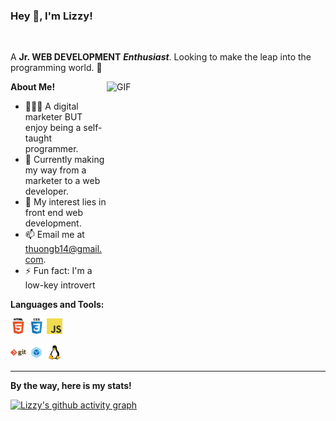 <h3> Hey 👋, I'm Lizzy!</h3>

<br />

A **Jr. WEB DEVELOPMENT** ***Enthusiast***. Looking to make the leap into the programming world. 🚀

<img height="350px" width="350px" align="right" alt="GIF" src="https://media1.giphy.com/media/n07Zvo9UtALcaw1kA9/giphy.gif?cid=790b76112b16d6994b095beb4d2d895005f5f1307582d3a5&rid=giphy.gif&ct=g" />


**About Me!**

- 👨🏽‍💻 A digital marketer BUT enjoy being a self-taught programmer.
- 🌱 Currently making my way from a marketer to a web developer.
- 🤔 My interest lies in front end web development.
- 📫 Email me at [thuongb14@gmail.com](mailto:jsmokha33@gmail.com).
- ⚡ Fun fact: I'm a low-key introvert


**Languages and Tools:**  

<code><img height="25" src="https://raw.githubusercontent.com/github/explore/80688e429a7d4ef2fca1e82350fe8e3517d3494d/topics/html/html.png"></code>
<code><img height="25" src="https://raw.githubusercontent.com/github/explore/80688e429a7d4ef2fca1e82350fe8e3517d3494d/topics/css/css.png"></code>
<code><img height="25" src="https://raw.githubusercontent.com/github/explore/80688e429a7d4ef2fca1e82350fe8e3517d3494d/topics/javascript/javascript.png"></code>

<code><img height="25" src="https://raw.githubusercontent.com/github/explore/80688e429a7d4ef2fca1e82350fe8e3517d3494d/topics/git/git.png"></code>
<code><img height="25" src="https://raw.githubusercontent.com/github/explore/80688e429a7d4ef2fca1e82350fe8e3517d3494d/topics/webpack/webpack.png"></code>
<code><img height="25" src="https://raw.githubusercontent.com/github/explore/80688e429a7d4ef2fca1e82350fe8e3517d3494d/topics/linux/linux.png"></code>

----

**By the way, here is my stats!**

[![Lizzy's github activity graph](https://activity-graph.herokuapp.com/graph?username=thuongb14)](https://github.com/thuongb14/github-readme-activity-graph)












<!--
**thuongb14/thuongb14** is a ✨ _special_ ✨ repository because its `README.md` (this file) appears on your GitHub profile.

Here are some ideas to get you started:

- 🔭 I’m currently working on ...
- 🌱 I’m currently learning ...
- 👯 I’m looking to collaborate on ...
- 🤔 I’m looking for help with ...
- 💬 Ask me about ...
- 📫 How to reach me: ...
- 😄 Pronouns: ...
- ⚡ Fun fact: ...
-->

